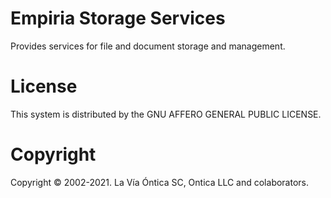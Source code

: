 ﻿# Empiria Storage Services

Provides services for file and document storage and management.

# License

This system is distributed by the GNU AFFERO GENERAL PUBLIC LICENSE.

# Copyright

Copyright © 2002-2021. La Vía Óntica SC, Ontica LLC and colaborators.
